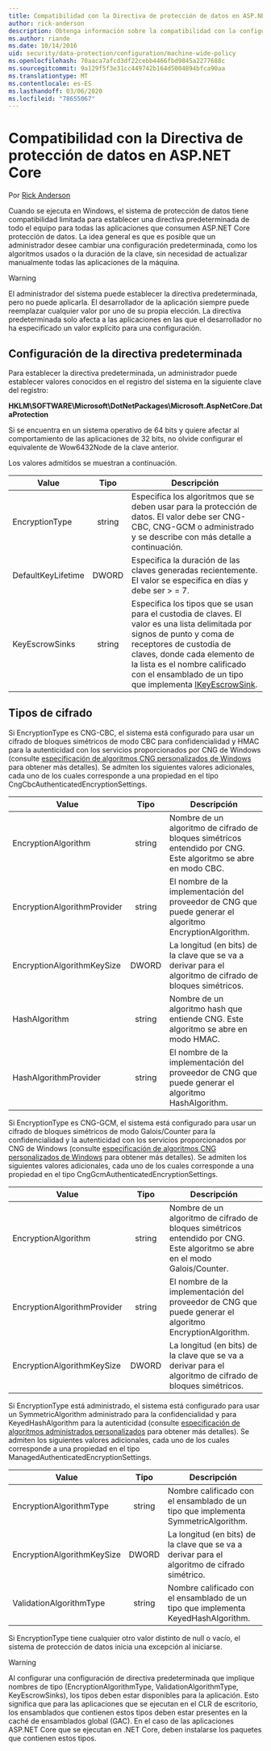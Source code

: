 ```yaml
---
title: Compatibilidad con la Directiva de protección de datos en ASP.NET Core
author: rick-anderson
description: Obtenga información sobre la compatibilidad con la configuración de una directiva predeterminada de todo el equipo para todas las aplicaciones que consumen ASP.NET Core protección de datos.
ms.author: riande
ms.date: 10/14/2016
uid: security/data-protection/configuration/machine-wide-policy
ms.openlocfilehash: 70aaca7afcd3df22cebb4466fbd9845a2277688c
ms.sourcegitcommit: 9a129f5f3e31cc449742b164d5004894bfca90aa
ms.translationtype: MT
ms.contentlocale: es-ES
ms.lasthandoff: 03/06/2020
ms.locfileid: "78655067"
---
```

# <a name="data-protection-machine-wide-policy-support-in-aspnet-core"></a>Compatibilidad con la Directiva de protección de datos en ASP.NET Core

Por [Rick Anderson](https://twitter.com/RickAndMSFT)

Cuando se ejecuta en Windows, el sistema de protección de datos tiene compatibilidad limitada para establecer una directiva predeterminada de todo el equipo para todas las aplicaciones que consumen ASP.NET Core protección de datos. La idea general es que es posible que un administrador desee cambiar una configuración predeterminada, como los algoritmos usados o la duración de la clave, sin necesidad de actualizar manualmente todas las aplicaciones de la máquina.

> [!WARNING]
> El administrador del sistema puede establecer la directiva predeterminada, pero no puede aplicarla. El desarrollador de la aplicación siempre puede reemplazar cualquier valor por uno de su propia elección. La directiva predeterminada solo afecta a las aplicaciones en las que el desarrollador no ha especificado un valor explícito para una configuración.

## <a name="setting-default-policy"></a>Configuración de la directiva predeterminada

Para establecer la directiva predeterminada, un administrador puede establecer valores conocidos en el registro del sistema en la siguiente clave del registro:

**HKLM\SOFTWARE\Microsoft\DotNetPackages\Microsoft.AspNetCore.DataProtection**

Si se encuentra en un sistema operativo de 64 bits y quiere afectar al comportamiento de las aplicaciones de 32 bits, no olvide configurar el equivalente de Wow6432Node de la clave anterior.

Los valores admitidos se muestran a continuación.

| Value              | Tipo   | Descripción |
| ------------------ | :----: | ----------- |
| EncryptionType     | string | Especifica los algoritmos que se deben usar para la protección de datos. El valor debe ser CNG-CBC, CNG-GCM o administrado y se describe con más detalle a continuación. |
| DefaultKeyLifetime | DWORD  | Especifica la duración de las claves generadas recientemente. El valor se especifica en días y debe ser > = 7. |
| KeyEscrowSinks     | string | Especifica los tipos que se usan para el custodia de claves. El valor es una lista delimitada por signos de punto y coma de receptores de custodia de claves, donde cada elemento de la lista es el nombre calificado con el ensamblado de un tipo que implementa [IKeyEscrowSink](/dotnet/api/microsoft.aspnetcore.dataprotection.keymanagement.ikeyescrowsink). |

## <a name="encryption-types"></a>Tipos de cifrado

Si EncryptionType es CNG-CBC, el sistema está configurado para usar un cifrado de bloques simétricos de modo CBC para confidencialidad y HMAC para la autenticidad con los servicios proporcionados por CNG de Windows (consulte [especificación de algoritmos CNG personalizados de Windows](xref:security/data-protection/configuration/overview#specifying-custom-windows-cng-algorithms) para obtener más detalles). Se admiten los siguientes valores adicionales, cada uno de los cuales corresponde a una propiedad en el tipo CngCbcAuthenticatedEncryptionSettings.

| Value                       | Tipo   | Descripción |
| --------------------------- | :----: | ----------- |
| EncryptionAlgorithm         | string | Nombre de un algoritmo de cifrado de bloques simétricos entendido por CNG. Este algoritmo se abre en modo CBC. |
| EncryptionAlgorithmProvider | string | El nombre de la implementación del proveedor de CNG que puede generar el algoritmo EncryptionAlgorithm. |
| EncryptionAlgorithmKeySize  | DWORD  | La longitud (en bits) de la clave que se va a derivar para el algoritmo de cifrado de bloques simétricos. |
| HashAlgorithm               | string | Nombre de un algoritmo hash que entiende CNG. Este algoritmo se abre en modo HMAC. |
| HashAlgorithmProvider       | string | El nombre de la implementación del proveedor de CNG que puede generar el algoritmo HashAlgorithm. |

Si EncryptionType es CNG-GCM, el sistema está configurado para usar un cifrado de bloques simétricos de modo Galois/Counter para la confidencialidad y la autenticidad con los servicios proporcionados por CNG de Windows (consulte [especificación de algoritmos CNG personalizados de Windows](xref:security/data-protection/configuration/overview#specifying-custom-windows-cng-algorithms) para obtener más detalles). Se admiten los siguientes valores adicionales, cada uno de los cuales corresponde a una propiedad en el tipo CngGcmAuthenticatedEncryptionSettings.

| Value                       | Tipo   | Descripción |
| --------------------------- | :----: | ----------- |
| EncryptionAlgorithm         | string | Nombre de un algoritmo de cifrado de bloques simétricos entendido por CNG. Este algoritmo se abre en el modo Galois/Counter. |
| EncryptionAlgorithmProvider | string | El nombre de la implementación del proveedor de CNG que puede generar el algoritmo EncryptionAlgorithm. |
| EncryptionAlgorithmKeySize  | DWORD  | La longitud (en bits) de la clave que se va a derivar para el algoritmo de cifrado de bloques simétricos. |

Si EncryptionType está administrado, el sistema está configurado para usar un SymmetricAlgorithm administrado para la confidencialidad y para KeyedHashAlgorithm para la autenticidad (consulte [especificación de algoritmos administrados personalizados](xref:security/data-protection/configuration/overview#specifying-custom-managed-algorithms) para obtener más detalles). Se admiten los siguientes valores adicionales, cada uno de los cuales corresponde a una propiedad en el tipo ManagedAuthenticatedEncryptionSettings.

| Value                      | Tipo   | Descripción |
| -------------------------- | :----: | ----------- |
| EncryptionAlgorithmType    | string | Nombre calificado con el ensamblado de un tipo que implementa SymmetricAlgorithm. |
| EncryptionAlgorithmKeySize | DWORD  | La longitud (en bits) de la clave que se va a derivar para el algoritmo de cifrado simétrico. |
| ValidationAlgorithmType    | string | Nombre calificado con el ensamblado de un tipo que implementa KeyedHashAlgorithm. |

Si EncryptionType tiene cualquier otro valor distinto de null o vacío, el sistema de protección de datos inicia una excepción al iniciarse.

> [!WARNING]
> Al configurar una configuración de directiva predeterminada que implique nombres de tipo (EncryptionAlgorithmType, ValidationAlgorithmType, KeyEscrowSinks), los tipos deben estar disponibles para la aplicación. Esto significa que para las aplicaciones que se ejecutan en el CLR de escritorio, los ensamblados que contienen estos tipos deben estar presentes en la caché de ensamblados global (GAC). En el caso de las aplicaciones ASP.NET Core que se ejecutan en .NET Core, deben instalarse los paquetes que contienen estos tipos.
